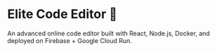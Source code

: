 # Elite Code Editor 🚀

An advanced online code editor built with React, Node.js, Docker, and deployed on Firebase + Google Cloud Run.
